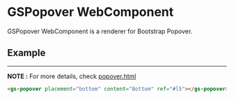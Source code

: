# GSPopover WebComponent
 
GSPopover WebComponent is a renderer for Bootstrap Popover.
 
## Example
---
 
**NOTE :**
For more details, check [popover.html](../../demos/popover.html)
 
```html
<gs-popover placement="bottom" content="Bottom" ref="#l5"></gs-popover>
```
 